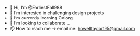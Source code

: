 - 👋 Hi, I’m @EarliestFall988
- 👀 I’m interested in challenging design projects
- 🌱 I’m currently learning Golang
- 💞️ I’m looking to collaborate ...
- 📫 How to reach me -> email me: howelltaylor195@gmail.com

<!---
EarliestFall988/EarliestFall988 is a ✨ special ✨ repository because its `README.md` (this file) appears on your GitHub profile.
You can click the Preview link to take a look at your changes.
--->
